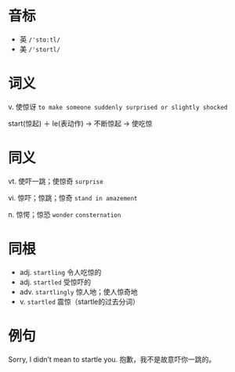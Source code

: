 # 音标

- 英 `/'stɑ:tl/`
- 美 `/'stɑrtl/`

# 词义

v. 使惊讶
`to make someone suddenly surprised or slightly shocked`



start(惊起) ＋ le(表动作) → 不断惊起 → 使吃惊

# 同义

vt. 使吓一跳；使惊奇
`surprise`

vi. 惊吓；惊跳；惊奇
`stand in amazement`

n. 惊愕；惊恐
`wonder` `consternation`

# 同根

- adj. `startling` 令人吃惊的
- adj. `startled` 受惊吓的
- adv. `startlingly` 惊人地；使人惊奇地
- v. `startled` 震惊（startle的过去分词）

# 例句

Sorry, I didn’t mean to startle you.
抱歉，我不是故意吓你一跳的。


